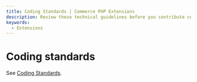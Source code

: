 ```yaml
---
title: Coding Standards | Commerce PHP Extensions
description: Review these technical guidelines before you contribute code to Adobe Commerce and Magento Open Source projects.
keywords:
  - Extensions
---
```


# Coding standards

See [Coding Standards](https://developer.adobe.com/commerce/php/coding-standards/).
